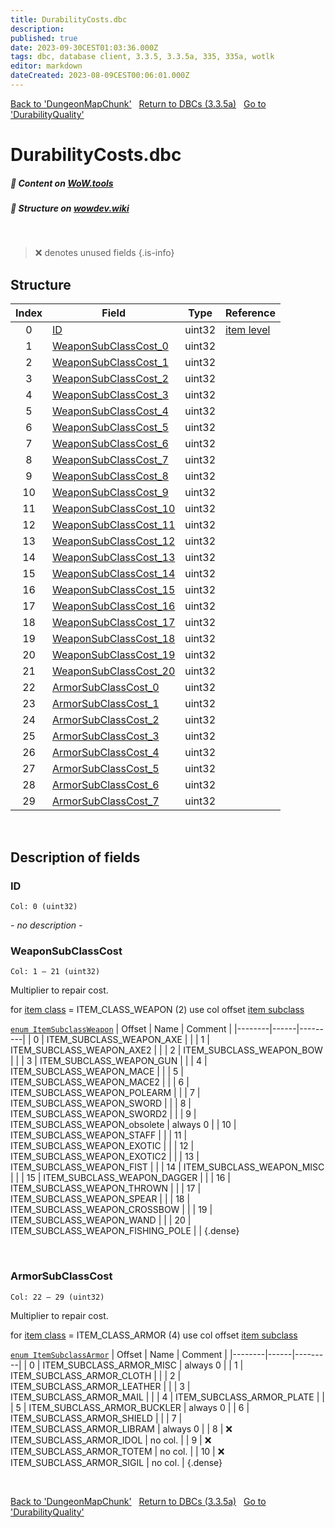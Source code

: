 ```yaml
---
title: DurabilityCosts.dbc
description:
published: true
date: 2023-09-30CEST01:03:36.000Z
tags: dbc, database client, 3.3.5, 3.3.5a, 335, 335a, wotlk
editor: markdown
dateCreated: 2023-08-09CEST00:06:01.000Z
---
```

<a href="https://trinitycore.info/files/DBC/335/dungeonmapchunk" class="mt-5 v-btn v-btn--depressed v-btn--flat v-btn--outlined theme--light v-size--default darkblue--text text--lighten-3"><span class="v-btn__content"><i aria-hidden="true" class="v-icon notranslate v-icon--left mdi mdi-arrow-left theme--light"></i><span>Back to 'DungeonMapChunk'</span></span></a>&nbsp;&nbsp;&nbsp;<a href="https://trinitycore.info/files/DBC/335/DBC" class="mt-5 v-btn v-btn--depressed v-btn--flat v-btn--outlined theme--light v-size--default darkblue--text text--lighten-3"><span class="v-btn__content"><i aria-hidden="true" class="v-icon notranslate v-icon--left mdi mdi-home-outline theme--light"></i><span>Return to DBCs (3.3.5a)</span></span></a>&nbsp;&nbsp;&nbsp;<a href="https://trinitycore.info/files/DBC/335/durabilityquality" class="mt-5 v-btn v-btn--depressed v-btn--flat v-btn--outlined theme--light v-size--default darkblue--text text--lighten-3"><span class="v-btn__content"><span>Go to 'DurabilityQuality'</span><i aria-hidden="true" class="v-icon notranslate v-icon--right mdi mdi-arrow-right theme--light"></i></span></a>

# DurabilityCosts.dbc
##### :open_book: Content on [WoW.tools](https://wow.tools/dbc/?dbc=durabilitycosts&build=3.3.5.12340)
##### :pencil: Structure on [wowdev.wiki](https://wowdev.wiki/DB/DurabilityCosts)
&nbsp;

> :x: denotes unused fields
{.is-info}


## Structure

| Index | Field | Type | Reference |
| :---: | --- | :---: | --- |
| 0 | [ID](#id) | uint32 | [item level](/database/335/world/item_template#itemlevel) |
| 1 | [WeaponSubClassCost_0](#weaponsubclasscost) | uint32 |  |
| 2 | [WeaponSubClassCost_1](#weaponsubclasscost) | uint32 |  |
| 3 | [WeaponSubClassCost_2](#weaponsubclasscost) | uint32 |  |
| 4 | [WeaponSubClassCost_3](#weaponsubclasscost) | uint32 |  |
| 5 | [WeaponSubClassCost_4](#weaponsubclasscost) | uint32 |  |
| 6 | [WeaponSubClassCost_5](#weaponsubclasscost) | uint32 |  |
| 7 | [WeaponSubClassCost_6](#weaponsubclasscost) | uint32 |  |
| 8 | [WeaponSubClassCost_7](#weaponsubclasscost) | uint32 |  |
| 9 | [WeaponSubClassCost_8](#weaponsubclasscost) | uint32 |  |
| 10 | [WeaponSubClassCost_9](#weaponsubclasscost) | uint32 |  |
| 11 | [WeaponSubClassCost_10](#weaponsubclasscost) | uint32 |  |
| 12 | [WeaponSubClassCost_11](#weaponsubclasscost) | uint32 |  |
| 13 | [WeaponSubClassCost_12](#weaponsubclasscost) | uint32 |  |
| 14 | [WeaponSubClassCost_13](#weaponsubclasscost) | uint32 |  |
| 15 | [WeaponSubClassCost_14](#weaponsubclasscost) | uint32 |  |
| 16 | [WeaponSubClassCost_15](#weaponsubclasscost) | uint32 |  |
| 17 | [WeaponSubClassCost_16](#weaponsubclasscost) | uint32 |  |
| 18 | [WeaponSubClassCost_17](#weaponsubclasscost) | uint32 |  |
| 19 | [WeaponSubClassCost_18](#weaponsubclasscost) | uint32 |  |
| 20 | [WeaponSubClassCost_19](#weaponsubclasscost) | uint32 |  |
| 21 | [WeaponSubClassCost_20](#weaponsubclasscost) | uint32 |  |
| 22 | [ArmorSubClassCost_0](#armorsubclasscost) | uint32 |  |
| 23 | [ArmorSubClassCost_1](#armorsubclasscost) | uint32 |  |
| 24 | [ArmorSubClassCost_2](#armorsubclasscost) | uint32 |  |
| 25 | [ArmorSubClassCost_3](#armorsubclasscost) | uint32 |  |
| 26 | [ArmorSubClassCost_4](#armorsubclasscost) | uint32 |  |
| 27 | [ArmorSubClassCost_5](#armorsubclasscost) | uint32 |  |
| 28 | [ArmorSubClassCost_6](#armorsubclasscost) | uint32 |  |
| 29 | [ArmorSubClassCost_7](#armorsubclasscost) | uint32 |  |
&nbsp;
## Description of fields

### ID
<code>Col: 0 (uint32)</code>

*- no description -*
&nbsp;

### WeaponSubClassCost
<code>Col: 1 &ndash; 21 (uint32)</code>

Multiplier to repair cost.

for [item class](/database/335/world/item_template#class) = ITEM_CLASS_WEAPON (2) use col offset [item subclass](/database/335/world/item_template#subclass)

[`enum ItemSubclassWeapon`](https://github.com/TrinityCore/TrinityCore/blob/3.3.5/src/server/game/Entities/Item/ItemTemplate.h#L347-L370)
| Offset | Name | Comment |
|--------|------|---------|
| 0 | ITEM_SUBCLASS_WEAPON_AXE |  |
| 1 | ITEM_SUBCLASS_WEAPON_AXE2 |  |
| 2 | ITEM_SUBCLASS_WEAPON_BOW |  |
| 3 | ITEM_SUBCLASS_WEAPON_GUN |  |
| 4 | ITEM_SUBCLASS_WEAPON_MACE |  |
| 5 | ITEM_SUBCLASS_WEAPON_MACE2 |  |
| 6 | ITEM_SUBCLASS_WEAPON_POLEARM |  |
| 7 | ITEM_SUBCLASS_WEAPON_SWORD |  |
| 8 | ITEM_SUBCLASS_WEAPON_SWORD2 |  |
| 9 | ITEM_SUBCLASS_WEAPON_obsolete | always 0 |
| 10 | ITEM_SUBCLASS_WEAPON_STAFF |  |
| 11 | ITEM_SUBCLASS_WEAPON_EXOTIC |  |
| 12 | ITEM_SUBCLASS_WEAPON_EXOTIC2 |  |
| 13 | ITEM_SUBCLASS_WEAPON_FIST |  |
| 14 | ITEM_SUBCLASS_WEAPON_MISC |  |
| 15 | ITEM_SUBCLASS_WEAPON_DAGGER |  |
| 16 | ITEM_SUBCLASS_WEAPON_THROWN |  |
| 17 | ITEM_SUBCLASS_WEAPON_SPEAR |  |
| 18 | ITEM_SUBCLASS_WEAPON_CROSSBOW |  |
| 19 | ITEM_SUBCLASS_WEAPON_WAND |  |
| 20 | ITEM_SUBCLASS_WEAPON_FISHING_POLE |  |
{.dense}

&nbsp;

### ArmorSubClassCost
<code>Col: 22 &ndash; 29 (uint32)</code>

Multiplier to repair cost.

for [item class](/database/335/world/item_template#class) = ITEM_CLASS_ARMOR (4) use col offset [item subclass](/database/335/world/item_template#subclass)

[`enum ItemSubclassArmor`](https://github.com/TrinityCore/TrinityCore/blob/3.3.5/src/server/game/Entities/Item/ItemTemplate.h#L393-L406)
| Offset | Name | Comment |
|--------|------|---------|
| 0 | ITEM_SUBCLASS_ARMOR_MISC | always 0 |
| 1 | ITEM_SUBCLASS_ARMOR_CLOTH |  |
| 2 | ITEM_SUBCLASS_ARMOR_LEATHER |  |
| 3 | ITEM_SUBCLASS_ARMOR_MAIL |  |
| 4 | ITEM_SUBCLASS_ARMOR_PLATE |  |
| 5 | ITEM_SUBCLASS_ARMOR_BUCKLER | always 0 |
| 6 | ITEM_SUBCLASS_ARMOR_SHIELD |  |
| 7 | ITEM_SUBCLASS_ARMOR_LIBRAM | always 0 |
| 8 | :x: ITEM_SUBCLASS_ARMOR_IDOL | no col. |
| 9 | :x: ITEM_SUBCLASS_ARMOR_TOTEM | no col. |
| 10 | :x: ITEM_SUBCLASS_ARMOR_SIGIL | no col. |
{.dense}

&nbsp;

<a href="https://trinitycore.info/files/DBC/335/dungeonmapchunk" class="mt-5 v-btn v-btn--depressed v-btn--flat v-btn--outlined theme--light v-size--default darkblue--text text--lighten-3"><span class="v-btn__content"><i aria-hidden="true" class="v-icon notranslate v-icon--left mdi mdi-arrow-left theme--light"></i><span>Back to 'DungeonMapChunk'</span></span></a>&nbsp;&nbsp;&nbsp;<a href="https://trinitycore.info/files/DBC/335/DBC" class="mt-5 v-btn v-btn--depressed v-btn--flat v-btn--outlined theme--light v-size--default darkblue--text text--lighten-3"><span class="v-btn__content"><i aria-hidden="true" class="v-icon notranslate v-icon--left mdi mdi-home-outline theme--light"></i><span>Return to DBCs (3.3.5a)</span></span></a>&nbsp;&nbsp;&nbsp;<a href="https://trinitycore.info/files/DBC/335/durabilityquality" class="mt-5 v-btn v-btn--depressed v-btn--flat v-btn--outlined theme--light v-size--default darkblue--text text--lighten-3"><span class="v-btn__content"><span>Go to 'DurabilityQuality'</span><i aria-hidden="true" class="v-icon notranslate v-icon--right mdi mdi-arrow-right theme--light"></i></span></a>

